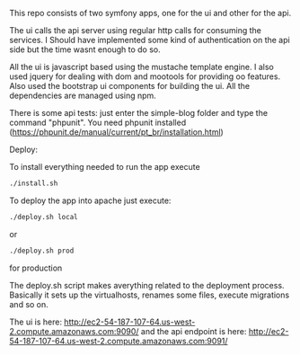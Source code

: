 This repo consists of two symfony apps, one for the ui and other for the api.

The ui calls the api server using regular http calls for consuming the services. I Should have implemented some kind of authentication on the api side but the time wasnt enough to do so.

All the ui is javascript based using the mustache template engine. I also used jquery for dealing with dom and mootools for providing oo features. Also used the bootstrap ui components for building the ui. All the dependencies are managed using npm.

There is some api tests: just enter the simple-blog folder and type the command "phpunit". You need phpunit installed (https://phpunit.de/manual/current/pt_br/installation.html)

Deploy:

To install everything needed to run the app execute

```bash
./install.sh
```

To deploy the app into apache just execute:
```bash
./deploy.sh local
```
or

```bash
./deploy.sh prod
```
for production

The deploy.sh script makes averything related to the deployment process. Basically it sets up the virtualhosts, renames some files, execute migrations and so on.

The ui is here: http://ec2-54-187-107-64.us-west-2.compute.amazonaws.com:9090/ and the api endpoint is here: http://ec2-54-187-107-64.us-west-2.compute.amazonaws.com:9091/